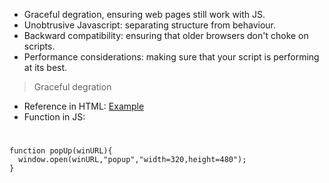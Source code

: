 * Graceful degration, ensuring web pages still work with JS.
* Unobtrusive Javascript: separating structure from behaviour.
* Backward compatibility: ensuring that older browsers don't choke on scripts.
* Performance considerations: making sure that your script is performing at its best.

> Graceful degration


* Reference in HTML: <a href="http://www.example.com/" onclick="popUp(this.href);return false;">Example</a>
* Function in JS:
#
    function popUp(winURL){
      window.open(winURL,"popup","width=320,height=480");
    }
